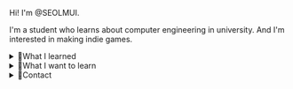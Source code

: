 Hi! I'm @SEOLMUI. 

I'm a student who learns about computer engineering in university. 
And I'm interested in making indie games. 


<details>
<summary>
  🌊What I learned
</summary>
   ![C](https://img.shields.io/badge/C-00599C?style=for-the-badge&logo=c&logoColor=white) ![cpp](https://img.shields.io/badge/C%2B%2B-00599C?style=for-the-badge&logo=c%2B%2B&logoColor=white) ![]()
</details>

<details>
<summary>
  🌊What I want to learn
</summary>
   ![CS](https://img.shields.io/badge/C%23-239120?style=for-the-badge&logo=c-sharp&logoColor=white) ![JAVA](https://img.shields.io/badge/Java-ED8B00?style=for-the-badge&logo=openjdk&logoColor=white) ![UNT](https://img.shields.io/badge/Unity-100000?style=for-the-badge&logo=unity&logoColor=white)
</details>


<details>
<summary>
  🌊Contact 
</summary>
   <a href="https://twitter.com/SEOL__MUI"><img src="https://img.shields.io/badge/Twitter-1DA1F2?style=for-the-badge&logo=twitter&logoColor=white"/></a>
</details>

<!---
SEOLMUI/SEOLMUI is a ✨ special ✨ repository because its `README.md` (this file) appears on your GitHub profile.
You can click the Preview link to take a look at your changes.
--->
